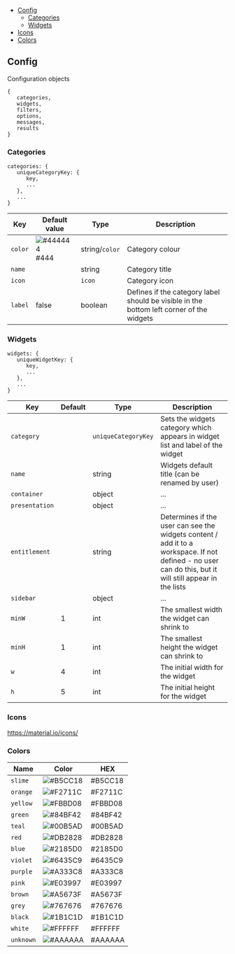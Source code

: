 - [Config](#config)
   - [Categories](#categories)
   - [Widgets](#widgets)
- [Icons](#icons)
- [Colors](#colors)

## Config
Configuration objects
```
{
   categories,
   widgets,
   filters,
   options,
   messages,
   results
}
```

### Categories
```
categories: {
   uniqueCategoryKey: {
      key,
      ...
   },
   ...
}
```

|    Key    |     Default value     |     Type     |            Description            |
|-----------|-----------------|--------------|-----------------------------------|
|  `color`  |  ![#444444](https://placehold.it/15/444444/000000?text=+) #444           | string/`color`       |   Category colour                 |
|  `name`   |                 | string       |   Category title                  |
|  `icon`   |                 | `icon`       |   Category icon                   |
|  `label`  | false           | boolean      |   Defines if the category label should be visible in the bottom left corner of the widgets|

### Widgets
```
widgets: {
   uniqueWidgetKey: {
      key,
      ...
   },
   ...
}
```

|    Key    |     Default     |     Type     |            Description            |
|-----------|-----------------|--------------|-----------------------------------|
|  `category`  | | `uniqueCategoryKey` | Sets the widgets category which appears in widget list and label of the widget |
|  `name`   |                 | string       |   Widgets default title (can be renamed by user)  |
|  `container`   |                 | object       |   ...  |
|  `presentation`   |                 | object       |  ...   |
|  `entitlement`   |                 | string       |  Determines if the user can see the widgets content / add it to a workspace. If not defined - no user can do this, but it will still appear in the lists   |
|  `sidebar`   |                 | object       |  ...   |
|  `minW`   |      1           | int       |  The smallest width the widget can shrink to   |
|  `minH`   |      1           | int       |  The smallest height the widget can shrink to   |
|  `w`   |      4          | int       |  The initial width for the widget   |
|  `h`   |      5           | int       |  The initial height for the widget   |

### Icons
https://material.io/icons/

### Colors
|    Name    |     Color     |   HEX   |
|------------|---------------|---------|
|  `slime`  |  ![#B5CC18](https://placehold.it/15/B5CC18/000000?text=+)   | #B5CC18 |
|  `orange`  |  ![#F2711C](https://placehold.it/15/F2711C/000000?text=+)   | #F2711C |
|  `yellow`  |  ![#FBBD08](https://placehold.it/15/FBBD08/000000?text=+)   | #FBBD08 |
|  `green`  |  ![#84BF42](https://placehold.it/15/84BF42/000000?text=+)   | #84BF42 |
|  `teal`  |  ![#00B5AD](https://placehold.it/15/00B5AD/000000?text=+)   | #00B5AD |
|  `red`  |  ![#DB2828](https://placehold.it/15/DB2828/000000?text=+)   | #DB2828 |
|  `blue`  |  ![#2185D0](https://placehold.it/15/2185D0/000000?text=+)   | #2185D0 |
|  `violet`  |  ![#6435C9](https://placehold.it/15/6435C9/000000?text=+)   | #6435C9 |
|  `purple`  |  ![#A333C8](https://placehold.it/15/A333C8/000000?text=+)   | #A333C8 |
|  `pink`  |  ![#E03997](https://placehold.it/15/E03997/000000?text=+)   | #E03997 |
|  `brown`  |  ![#A5673F](https://placehold.it/15/A5673F/000000?text=+)   | #A5673F |
|  `grey`  |  ![#767676](https://placehold.it/15/767676/000000?text=+)   | #767676 |
|  `black`  |  ![#1B1C1D](https://placehold.it/15/1B1C1D/000000?text=+)   | #1B1C1D |
|  `white`  |  ![#FFFFFF](https://placehold.it/15/FFFFFF/000000?text=+)   | #FFFFFF |
|  `unknown`  |  ![#AAAAAA](https://placehold.it/15/AAAAAA/000000?text=+)   | #AAAAAA |
